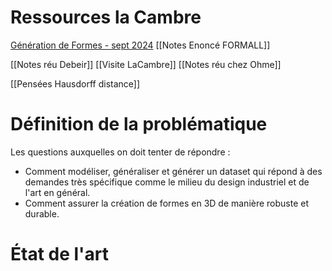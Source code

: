 # Ressources la Cambre
[Génération de Formes - sept 2024](La%20Cambre%20Design%20Industriel%20-%20Projet%20A%20I%20–%20Génération%20de%20Formes%20-%20sept%202024.pdf)
[[Notes Enoncé FORMALL]]

[[Notes réu Debeir]]
[[Visite LaCambre]]
[[Notes réu chez Ohme]]


[[Pensées Hausdorff distance]]

# Définition de la problématique
Les questions auxquelles on doit tenter de répondre :
- Comment modéliser, généraliser et générer un dataset qui répond à des demandes très spécifique comme le milieu du design industriel et de l'art en général. 
- Comment assurer la création de formes en 3D de manière robuste et durable. 

# État de l'art
